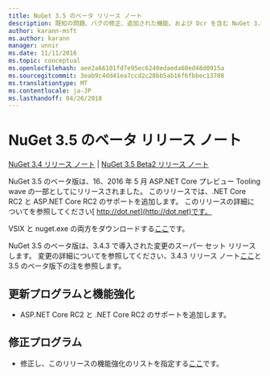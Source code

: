 ```yaml
---
title: NuGet 3.5 のベータ リリース ノート
description: 既知の問題、バグの修正、追加された機能、および Dcr を含む NuGet 3.5 のベータ版のリリース ノートします。
author: karann-msft
ms.author: karann
manager: unnir
ms.date: 11/11/2016
ms.topic: conceptual
ms.openlocfilehash: aee2a66101fd7e95ec6240edaeda60ed48d0915a
ms.sourcegitcommit: 3eab9c4dd41ea7ccd2c28bb5ab16f6fbbec13708
ms.translationtype: MT
ms.contentlocale: ja-JP
ms.lasthandoff: 04/26/2018
---
```

# <a name="nuget-35-beta-release-notes"></a>NuGet 3.5 のベータ リリース ノート

[NuGet 3.4 リリース ノート](../release-notes/nuget-3.4.md) | [NuGet 3.5 Beta2 リリース ノート](../release-notes/nuget-3.5-Beta2.md)

NuGet 3.5 のベータ版は、16、2016 年 5 月 ASP.NET Core プレビュー Tooling wave の一部としてにリリースされました。 このリリースでは、.NET Core RC2 と ASP.NET Core RC2 のサポートを追加します。 このリリースの詳細についてを参照してください[ http://dot.net](http://dot.net)です。

VSIX と nuget.exe の両方をダウンロードする[ここ](https://dist.nuget.org/index.html)です。

NuGet 3.5 のベータ版は、3.4.3 で導入された変更のスーパー セット リリースします。 変更の詳細についてを参照してください、3.4.3 リリース ノート[ここ](https://github.com/NuGet/Home/issues?q=is%3Aissue+milestone%3A3.4.3+is%3Aclosed)と 3.5 のベータ版下の注を参照します。

## <a name="updates-and-improvements"></a>更新プログラムと機能強化

* ASP.NET Core RC2 と .NET Core RC2 のサポートを追加します。

## <a name="fixes"></a>修正プログラム

* 修正し、このリリースの機能強化のリストを指定する[ここ](https://github.com/NuGet/Home/issues?q=is%3Aissue+milestone%3A%223.5+Beta%22+is%3Aclosed)です。